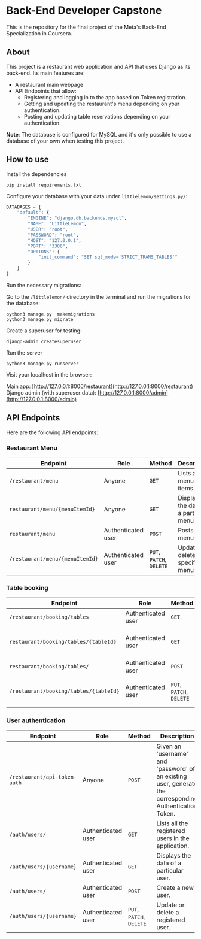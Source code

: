 # Back-End Developer Capstone
This is the repository for the final project of the Meta's Back-End Specialization in Coursera.

## About
This project is a restaurant web application and API that uses Django as its back-end. Its main features are:
- A restaurant main webpage
- API Endpoints that allow:
  * Registering and logging in to the app based on Token registration.
  * Getting and updating the restaurant's menu depending on your authentication.
  * Posting and updating table reservations depending on your authentication.

**Note**: The database is configured for MySQL and it's only possible to use a database of your own when testing this project.

## How to use
Install the dependencies

```
pip install requirements.txt
```

Configure your database with your data under `littlelemon/settings.py/`:
```py
DATABASES = {
    "default": {
        "ENGINE": "django.db.backends.mysql",
        "NAME": "LittleLemon",
        "USER": "root",
        "PASSWORD": "root",
        "HOST": "127.0.0.1",
        "PORT": "3306",
        "OPTIONS": {
            "init_command": "SET sql_mode='STRICT_TRANS_TABLES'"
        }
    }
}
```

Run the necessary migrations:

Go to the `/littlelemon/` directory in the terminal and run the migrations for the database:
```
python3 manage.py  makemigrations
python3 manage.py migrate
```


Create a superuser for testing:
```
django-admin createsuperuser
```

Run the server
```
python3 manage.py runserver
```
Visit your localhost in the browser:

Main app: [http://127.0.0.1:8000/restaurant](http://127.0.0.1:8000/restaurant) 
Django admin (with superuser data): [http://127.0.0.1:8000/admin](http://127.0.0.1:8000/admin) 

## API Endpoints
Here are the following API endpoints:

### Restaurant Menu
| Endpoint                                   | Role           | Method   | Description                                                              |
|--------------------------------------------|----------------|----------|--------------------------------------------------------------------------|
| `/restaurant/menu` | Anyone | `GET`    | Lists all the menu items.    |
| `restaurant/menu/{menuItemId}` | Anyone | `GET`   | Displays the data of a particular menu item. |
| `restaurant/menu` | Authenticated user | `POST` | Posts a menu item.  |
| `/restaurant/menu/{menuItemId}` | Authenticated user | `PUT`, `PATCH`, `DELETE` | Update or delete a specific menu item. |

### Table booking
| Endpoint                                   | Role           | Method   | Description                                                              |
|--------------------------------------------|----------------|----------|--------------------------------------------------------------------------|
| `/restaurant/booking/tables` | Authenticated user | `GET`    | Lists all the bookings.    |
| `restaurant/booking/tables/{tableId}` | Authenticated user | `GET`   | Displays the data of a particular booking. |
| `restaurant/booking/tables/` | Authenticated user | `POST` | Posts a booking.  |
| `/restaurant/booking/tables/{tableId}` | Authenticated user | `PUT`, `PATCH`, `DELETE` | Update or delete a specific booking. |

### User authentication
| Endpoint                                   | Role           | Method   | Description                                                              |
|--------------------------------------------|----------------|----------|--------------------------------------------------------------------------|
| `/restaurant/api-token-auth` | Anyone | `POST`    | Given an 'username' and 'password' of an existing user, generate the corresponding Authentication Token.    |
| `/auth/users/` | Authenticated user | `GET`   | Lists all the registered users in the application. |
| `/auth/users/{username}` | Authenticated user | `GET` | Displays the data of a particular user.  |
| `/auth/users/` | Authenticated user | `POST` | Create a new user. |
| `/auth/users/{username}` | Authenticated user | `PUT`, `PATCH`, `DELETE` | Update or delete a registered user. |


